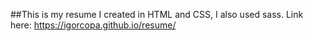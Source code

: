 ##This is my resume I created in HTML and CSS, I also used sass.
Link here: https://igorcopa.github.io/resume/
